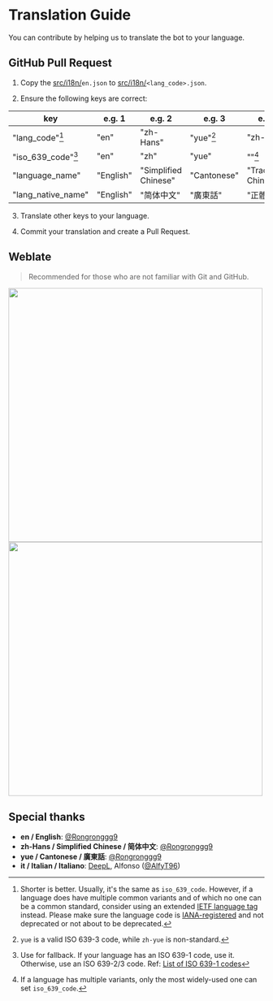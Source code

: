 # Translation Guide

You can contribute by helping us to translate the bot to your language.

## GitHub Pull Request

1. Copy the [src/i18n/](../src/i18n)`en.json` to [src/i18n/](../src/i18n)`<lang_code>.json`.

2. Ensure the following keys are correct:

| key                | e.g. 1    | e.g. 2               | e.g. 3      | e.g. 4                |
|--------------------|-----------|----------------------|-------------|-----------------------|
| "lang_code"[^1]    | "en"      | "zh-Hans"            | "yue"[^2]   | "zh-Hant"             |
| "iso_639_code"[^3] | "en"      | "zh"                 | "yue"       | ""[^4]                |
| "language_name"    | "English" | "Simplified Chinese" | "Cantonese" | "Traditional Chinese" |
| "lang_native_name" | "English" | "简体中文"               | "廣東話"       | "正體中文"                |

3. Translate other keys to your language.

4. Commit your translation and create a Pull Request.

## Weblate
> Recommended for those who are not familiar with Git and GitHub.

<a href="https://hosted.weblate.org/engage/rss-to-telegram-bot/"><img src="https://hosted.weblate.org/widgets/rss-to-telegram-bot/-/glossary/open-graph.png" width = "500" alt="" /></a>
<a href="https://hosted.weblate.org/engage/rss-to-telegram-bot/"><img src="https://hosted.weblate.org/widgets/rss-to-telegram-bot/-/glossary/multi-auto.svg" width = "500" alt="" /></a>

## Special thanks

- **en / English**: [@Rongronggg9](https://github.com/Rongronggg9)
- **zh-Hans / Simplified Chinese / 简体中文**: [@Rongronggg9](https://github.com/Rongronggg9)
- **yue / Cantonese / 廣東話**: [@Rongronggg9](https://github.com/Rongronggg9)
- **it / Italian / Italiano**: [DeepL](https://www.deepl.com/translator), Alfonso ([@AlfyT96](https://t.me/AlfyT96))

[^1]: Shorter is better. Usually, it's the same as `iso_639_code`. However, if a language does have multiple common variants and of which no one can be a common standard, consider using an extended [IETF language tag](https://en.wikipedia.org/wiki/IETF_language_tag) instead. Please make sure the language code is [IANA-registered](https://www.iana.org/assignments/language-subtag-registry/language-subtag-registry) and not deprecated or not about to be deprecated.

[^2]: `yue` is a valid ISO 639-3 code, while `zh-yue` is non-standard.

[^3]: Use for fallback. If your language has an ISO 639-1 code, use it. Otherwise, use an ISO 639-2/3 code. Ref: [List of ISO 639-1 codes](https://en.wikipedia.org/wiki/List_of_ISO_639-1_codes)

[^4]: If a language has multiple variants, only the most widely-used one can set `iso_639_code`.
